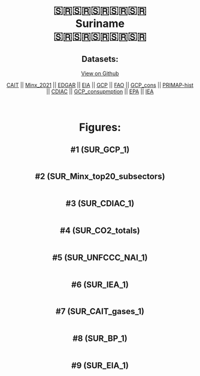 
<center>
<h1 align="center">
🇸🇷🇸🇷🇸🇷🇸🇷🇸🇷
<br>
Suriname
<br>
🇸🇷🇸🇷🇸🇷🇸🇷🇸🇷
</h1>
<h2>Datasets:</h2>
<p><a href="https://github.com/dquintani/GreenhouseData/tree/master/country_data/SUR_Suriname/data">View on Github</a>
<br></p><p><a href="data/SUR_CAIT.csv">CAIT</a> || <a href="data/SUR_Minx_2021.csv">Minx_2021</a> || <a href="data/SUR_EDGAR.csv">EDGAR</a> || <a href="data/SUR_EIA.csv">EIA</a> || <a href="data/SUR_GCP.csv">GCP</a> || <a href="data/SUR_FAO.csv">FAO</a> || <a href="data/SUR_GCP_cons.csv">GCP_cons</a> || <a href="data/SUR_PRIMAP-hist.csv">PRIMAP-hist</a> || <a href="data/SUR_CDIAC.csv">CDIAC</a> || <a href="data/SUR_GCP_consupmption.csv">GCP_consupmption</a> || <a href="data/SUR_EPA.csv">EPA</a> || <a href="data/SUR_IEA.csv">IEA</a></p><p><br></p>
<h1>Figures:</h1><h2>#1 (SUR_GCP_1)</h2>
<p><img alt="" src="figures/SUR_GCP_1.png" /></p><h2>#2 (SUR_Minx_top20_subsectors)</h2>
<p><img alt="" src="figures/SUR_Minx_top20_subsectors.png" /></p><h2>#3 (SUR_CDIAC_1)</h2>
<p><img alt="" src="figures/SUR_CDIAC_1.png" /></p><h2>#4 (SUR_CO2_totals)</h2>
<p><img alt="" src="figures/SUR_CO2_totals.png" /></p><h2>#5 (SUR_UNFCCC_NAI_1)</h2>
<p><img alt="" src="figures/SUR_UNFCCC_NAI_1.png" /></p><h2>#6 (SUR_IEA_1)</h2>
<p><img alt="" src="figures/SUR_IEA_1.png" /></p><h2>#7 (SUR_CAIT_gases_1)</h2>
<p><img alt="" src="figures/SUR_CAIT_gases_1.png" /></p><h2>#8 (SUR_BP_1)</h2>
<p><img alt="" src="figures/SUR_BP_1.png" /></p><h2>#9 (SUR_EIA_1)</h2>
<p><img alt="" src="figures/SUR_EIA_1.png" /></p>